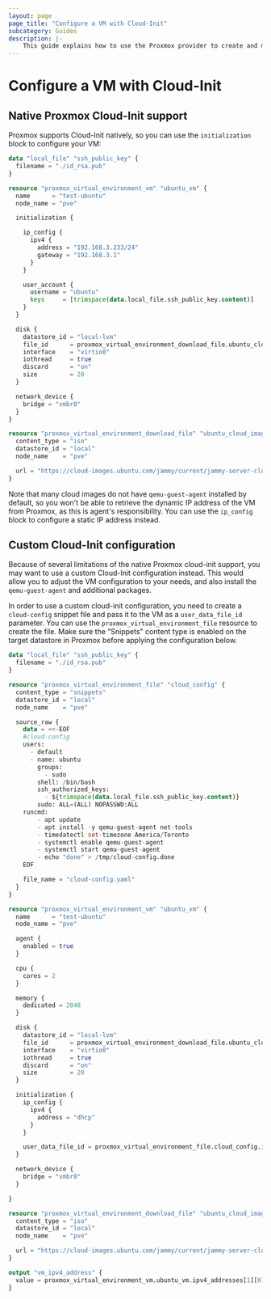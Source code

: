 ```yaml
---
layout: page
page_title: "Configure a VM with Cloud-Init"
subcategory: Guides
description: |-
    This guide explains how to use the Proxmox provider to create and manage virtual machines using cloud-init.
---
```


# Configure a VM with Cloud-Init

## Native Proxmox Cloud-Init support

Proxmox supports Cloud-Init natively, so you can use the `initialization` block to configure your VM:

```terraform
data "local_file" "ssh_public_key" {
  filename = "./id_rsa.pub"
}

resource "proxmox_virtual_environment_vm" "ubuntu_vm" {
  name      = "test-ubuntu"
  node_name = "pve"

  initialization {

    ip_config {
      ipv4 {
        address = "192.168.3.233/24"
        gateway = "192.168.3.1"
      }
    }

    user_account {
      username = "ubuntu"
      keys     = [trimspace(data.local_file.ssh_public_key.content)]
    }
  }

  disk {
    datastore_id = "local-lvm"
    file_id      = proxmox_virtual_environment_download_file.ubuntu_cloud_image.id
    interface    = "virtio0"
    iothread     = true
    discard      = "on"
    size         = 20
  }

  network_device {
    bridge = "vmbr0"
  }
}

resource "proxmox_virtual_environment_download_file" "ubuntu_cloud_image" {
  content_type = "iso"
  datastore_id = "local"
  node_name    = "pve"

  url = "https://cloud-images.ubuntu.com/jammy/current/jammy-server-cloudimg-amd64.img"
}
```

Note that many cloud images do not have `qemu-guest-agent` installed by default, so you won't be able to retrieve the dynamic IP address of the VM from Proxmox, as this is agent's responsibility. You can use the `ip_config` block to configure a static IP address instead.

## Custom Cloud-Init configuration

Because of several limitations of the native Proxmox cloud-init support, you may want to use a custom Cloud-Init configuration instead. This would allow you to adjust the VM configuration to your needs, and also install the `qemu-guest-agent` and additional packages.

In order to use a custom cloud-init configuration, you need to create a `cloud-config` snippet file and pass it to the VM as a `user_data_file_id` parameter. You can use the `proxmox_virtual_environment_file` resource to create the file. Make sure the "Snippets" content type is enabled on the target datastore in Proxmox before applying the configuration below.

```terraform
data "local_file" "ssh_public_key" {
  filename = "./id_rsa.pub"
}

resource "proxmox_virtual_environment_file" "cloud_config" {
  content_type = "snippets"
  datastore_id = "local"
  node_name    = "pve"

  source_raw {
    data = <<-EOF
    #cloud-config
    users:
      - default
      - name: ubuntu
        groups:
          - sudo
        shell: /bin/bash
        ssh_authorized_keys:
          - ${trimspace(data.local_file.ssh_public_key.content)}
        sudo: ALL=(ALL) NOPASSWD:ALL
    runcmd:
        - apt update
        - apt install -y qemu-guest-agent net-tools
        - timedatectl set-timezone America/Toronto
        - systemctl enable qemu-guest-agent
        - systemctl start qemu-guest-agent
        - echo "done" > /tmp/cloud-config.done
    EOF

    file_name = "cloud-config.yaml"
  }
}
```

```terraform
resource "proxmox_virtual_environment_vm" "ubuntu_vm" {
  name      = "test-ubuntu"
  node_name = "pve"

  agent {
    enabled = true
  }

  cpu {
    cores = 2
  }

  memory {
    dedicated = 2048
  }

  disk {
    datastore_id = "local-lvm"
    file_id      = proxmox_virtual_environment_download_file.ubuntu_cloud_image.id
    interface    = "virtio0"
    iothread     = true
    discard      = "on"
    size         = 20
  }

  initialization {
    ip_config {
      ipv4 {
        address = "dhcp"
      }
    }

    user_data_file_id = proxmox_virtual_environment_file.cloud_config.id
  }

  network_device {
    bridge = "vmbr0"
  }

}

resource "proxmox_virtual_environment_download_file" "ubuntu_cloud_image" {
  content_type = "iso"
  datastore_id = "local"
  node_name    = "pve"

  url = "https://cloud-images.ubuntu.com/jammy/current/jammy-server-cloudimg-amd64.img"
}

output "vm_ipv4_address" {
  value = proxmox_virtual_environment_vm.ubuntu_vm.ipv4_addresses[1][0]
}
```
